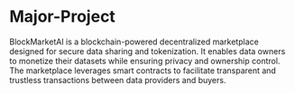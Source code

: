 # Major-Project
BlockMarketAI is a blockchain-powered decentralized marketplace designed for secure data sharing and tokenization. It enables data owners to monetize their datasets while ensuring privacy and ownership control. The marketplace leverages smart contracts to facilitate transparent and trustless transactions between data providers and buyers.
